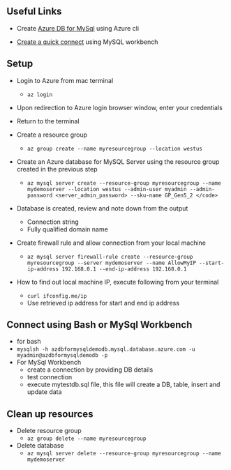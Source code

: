 ## Useful Links
* Create [Azure DB for MySql][1] using Azure cli

* [Create a quick connect][2] using MySQL workbench

[1]:https://docs.microsoft.com/en-us/azure/mysql/quickstart-create-mysql-server-database-using-azure-cli

[2]:https://docs.microsoft.com/en-us/azure/mysql/connect-workbench

## Setup

* Login to Azure from mac terminal
  * `az login`

* Upon redirection to Azure login browser window, enter your credentials
* Return to the terminal
* Create a resource group
  * `az group create --name myresourcegroup --location westus`
* Create an Azure database for MySQL Server using the resource group created in the previous step
  * `az mysql server create --resource-group myresourcegroup --name mydemoserver --location westus --admin-user myadmin --admin-password <server_admin_password> --sku-name GP_Gen5_2 </code>`
* Database is created, review and note down from the output
  * Connection string
  * Fully qualified domain name

* Create firewall rule and allow connection from your local machine
  * `az mysql server firewall-rule create --resource-group myresourcegroup --server mydemoserver --name AllowMyIP --start-ip-address 192.168.0.1 --end-ip-address 192.168.0.1`
* How to find out local machine IP, execute following from your terminal
  * `curl ifconfig.me/ip`
  * Use retrieved ip address for start and end ip address
 
## Connect using Bash or MySql Workbench
  * for bash
   * `mysqlsh -h azdbformysqldemodb.mysql.database.azure.com -u myadmin@azdbformysqldemodb -p`
  * For MySql Workbench
    * create a connection by providing DB details
    * test connection
    * execute mytestdb.sql file, this file will create a DB, table, insert and update data
  
  ## Clean up resources
  * Delete resource group
    * `az group delete --name myresourcegroup`
  * Delete database
    * `az mysql server delete --resource-group myresourcegroup --name mydemoserver`
      
